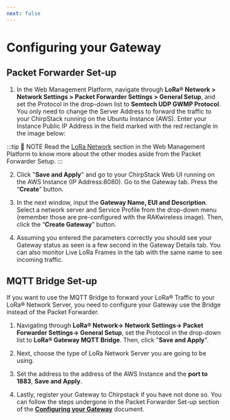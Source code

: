 ```yaml
---
next: false
---
```


# Configuring your Gateway

## Packet Forwarder Set-up

1. In the Web Management Platform, navigate through **LoRa® Network > Network Settings > Packet Forwarder Settings > General Setup**, and set the Protocol in the drop-down list to **Semtech UDP GWMP Protocol**. You only need to change the Server Address to forward the traffic to your ChirpStack running on the Ubuntu Instance (AWS). Enter your Instance Public IP Address in the field marked with the red rectangle in the image below:

:::tip 📝 NOTE
Read the [LoRa Network](\/quick-start\/rak7249-macro-outdoor-gateway\/lora-network#1-network-settings) section in the Web Management Platform to know more about the other modes aside from the Packet Forwarder Setup.
:::

<rk-img
  src="/assets/images/deployment-guide/amazon-web-service/22.chirpstack-packet-forwader.png"
  width="100%"
  figure-number="1"
  caption="ChirpStack Packet Forwarder Configuration"
/>

2. Click "**Save and Apply**" and go to your ChirpStack Web UI running on the AWS Instance (IP Address:8080). Go to the Gateway tab. Press the “**Create**” button.

<rk-img
  src="/assets/images/deployment-guide/amazon-web-service/23.chirpstack-add-gateway.png"
  width="100%"
  figure-number="2"
  caption="ChirpStack Gateways Creation"
/>

3. In the next window, input the **Gateway Name, EUI and Description**. Select a network server and Service Profile from the drop-down menu (remember those are pre-configured with the RAKwireless image). Then, click the “**Create Gateway**” button.

<rk-img
  src="/assets/images/deployment-guide/amazon-web-service/24.chirpstack-gateway-param.png"
  width="100%"
  figure-number="3"
  caption="ChirpStack Gateway Parameters"
/>

4. Assuming you entered the parameters correctly you should see your Gateway status as seen is a few second in the Gateway Details tab. You can also monitor Live LoRa Frames in the tab with the same name to see incoming traffic.

<rk-img
  src="/assets/images/deployment-guide/amazon-web-service/25.chirpstack-gateway-details.png"
  width="100%"
  figure-number="4"
  caption="ChirpStack Gateway Details"
/>

## MQTT Bridge Set-up

If you want to use the MQTT Bridge to forward your LoRa® Traffic to your LoRa® Network Server, you need to configure your Gateway use the Bridge instead of the Packet Forwarder. 

1. Navigating through **LoRa® Network-> Network Settings-> Packet Forwarder Settings-> General Setup**, set the Protocol in the drop-down list to **LoRa® Gateway MQTT Bridge**. Then, click "**Save and Apply**".

<rk-img
  src="/assets/images/deployment-guide/amazon-web-service/26.chirpstack-mqtt-bridge.png"
  width="100%"
  figure-number="5"
  caption="Gateway MQTT Bridge Protocol"
/>

2. Next, choose the type of LoRa Network Server you are going to be using.

3. Set the address to the address of the AWS Instance and the **port to 1883**, **Save and Apply**.

<rk-img
  src="/assets/images/deployment-guide/amazon-web-service/27.chirpstack-gateway-mqtt-param.png"
  width="100%"
  figure-number="6"
  caption="Gateway MQTT Bridge Parameters"
/>

4. Lastly, register your Gateway to Chirpstack if you have not done so. You can follow the steps undergone in the Packet Forwarder Set-up section of the [**Configuring your Gateway**](/quick-start/rak7249-macro-outdoor-gateway/configuring-your-gateway#packet-forwarder-set-up) document.

